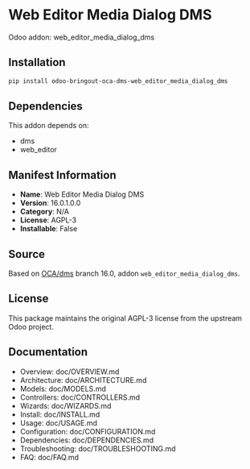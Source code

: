 # Web Editor Media Dialog DMS

Odoo addon: web_editor_media_dialog_dms

## Installation

```bash
pip install odoo-bringout-oca-dms-web_editor_media_dialog_dms
```

## Dependencies

This addon depends on:
- dms
- web_editor

## Manifest Information

- **Name**: Web Editor Media Dialog DMS
- **Version**: 16.0.1.0.0
- **Category**: N/A
- **License**: AGPL-3
- **Installable**: False

## Source

Based on [OCA/dms](https://github.com/OCA/dms) branch 16.0, addon `web_editor_media_dialog_dms`.

## License

This package maintains the original AGPL-3 license from the upstream Odoo project.

## Documentation

- Overview: doc/OVERVIEW.md
- Architecture: doc/ARCHITECTURE.md
- Models: doc/MODELS.md
- Controllers: doc/CONTROLLERS.md
- Wizards: doc/WIZARDS.md
- Install: doc/INSTALL.md
- Usage: doc/USAGE.md
- Configuration: doc/CONFIGURATION.md
- Dependencies: doc/DEPENDENCIES.md
- Troubleshooting: doc/TROUBLESHOOTING.md
- FAQ: doc/FAQ.md
